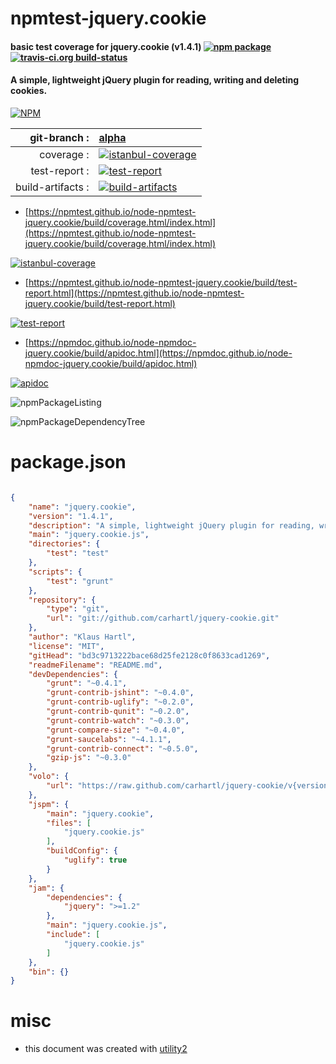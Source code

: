 # npmtest-jquery.cookie

#### basic test coverage for  jquery.cookie (v1.4.1)  [![npm package](https://img.shields.io/npm/v/npmtest-jquery.cookie.svg?style=flat-square)](https://www.npmjs.org/package/npmtest-jquery.cookie) [![travis-ci.org build-status](https://api.travis-ci.org/npmtest/node-npmtest-jquery.cookie.svg)](https://travis-ci.org/npmtest/node-npmtest-jquery.cookie)

#### A simple, lightweight jQuery plugin for reading, writing and deleting cookies.

[![NPM](https://nodei.co/npm/jquery.cookie.png?downloads=true&downloadRank=true&stars=true)](https://www.npmjs.com/package/jquery.cookie)

| git-branch : | [alpha](https://github.com/npmtest/node-npmtest-jquery.cookie/tree/alpha)|
|--:|:--|
| coverage : | [![istanbul-coverage](https://npmtest.github.io/node-npmtest-jquery.cookie/build/coverage.badge.svg)](https://npmtest.github.io/node-npmtest-jquery.cookie/build/coverage.html/index.html)|
| test-report : | [![test-report](https://npmtest.github.io/node-npmtest-jquery.cookie/build/test-report.badge.svg)](https://npmtest.github.io/node-npmtest-jquery.cookie/build/test-report.html)|
| build-artifacts : | [![build-artifacts](https://npmtest.github.io/node-npmtest-jquery.cookie/glyphicons_144_folder_open.png)](https://github.com/npmtest/node-npmtest-jquery.cookie/tree/gh-pages/build)|

- [https://npmtest.github.io/node-npmtest-jquery.cookie/build/coverage.html/index.html](https://npmtest.github.io/node-npmtest-jquery.cookie/build/coverage.html/index.html)

[![istanbul-coverage](https://npmtest.github.io/node-npmtest-jquery.cookie/build/screenCapture.buildCi.browser.%252Ftmp%252Fbuild%252Fcoverage.lib.html.png)](https://npmtest.github.io/node-npmtest-jquery.cookie/build/coverage.html/index.html)

- [https://npmtest.github.io/node-npmtest-jquery.cookie/build/test-report.html](https://npmtest.github.io/node-npmtest-jquery.cookie/build/test-report.html)

[![test-report](https://npmtest.github.io/node-npmtest-jquery.cookie/build/screenCapture.buildCi.browser.%252Ftmp%252Fbuild%252Ftest-report.html.png)](https://npmtest.github.io/node-npmtest-jquery.cookie/build/test-report.html)

- [https://npmdoc.github.io/node-npmdoc-jquery.cookie/build/apidoc.html](https://npmdoc.github.io/node-npmdoc-jquery.cookie/build/apidoc.html)

[![apidoc](https://npmdoc.github.io/node-npmdoc-jquery.cookie/build/screenCapture.buildCi.browser.%252Ftmp%252Fbuild%252Fapidoc.html.png)](https://npmdoc.github.io/node-npmdoc-jquery.cookie/build/apidoc.html)

![npmPackageListing](https://npmtest.github.io/node-npmtest-jquery.cookie/build/screenCapture.npmPackageListing.svg)

![npmPackageDependencyTree](https://npmtest.github.io/node-npmtest-jquery.cookie/build/screenCapture.npmPackageDependencyTree.svg)



# package.json

```json

{
    "name": "jquery.cookie",
    "version": "1.4.1",
    "description": "A simple, lightweight jQuery plugin for reading, writing and deleting cookies.",
    "main": "jquery.cookie.js",
    "directories": {
        "test": "test"
    },
    "scripts": {
        "test": "grunt"
    },
    "repository": {
        "type": "git",
        "url": "git://github.com/carhartl/jquery-cookie.git"
    },
    "author": "Klaus Hartl",
    "license": "MIT",
    "gitHead": "bd3c9713222bace68d25fe2128c0f8633cad1269",
    "readmeFilename": "README.md",
    "devDependencies": {
        "grunt": "~0.4.1",
        "grunt-contrib-jshint": "~0.4.0",
        "grunt-contrib-uglify": "~0.2.0",
        "grunt-contrib-qunit": "~0.2.0",
        "grunt-contrib-watch": "~0.3.0",
        "grunt-compare-size": "~0.4.0",
        "grunt-saucelabs": "~4.1.1",
        "grunt-contrib-connect": "~0.5.0",
        "gzip-js": "~0.3.0"
    },
    "volo": {
        "url": "https://raw.github.com/carhartl/jquery-cookie/v{version}/jquery.cookie.js"
    },
    "jspm": {
        "main": "jquery.cookie",
        "files": [
            "jquery.cookie.js"
        ],
        "buildConfig": {
            "uglify": true
        }
    },
    "jam": {
        "dependencies": {
            "jquery": ">=1.2"
        },
        "main": "jquery.cookie.js",
        "include": [
            "jquery.cookie.js"
        ]
    },
    "bin": {}
}
```



# misc
- this document was created with [utility2](https://github.com/kaizhu256/node-utility2)
